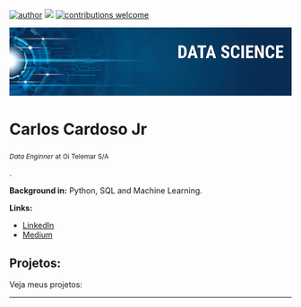 [![author](https://img.shields.io/badge/author-CarlosCardosoJr-red.svg)](https://www.linkedin.com/in/carlos-cardoso-jr-464922162/) [![](https://img.shields.io/badge/python-3.7+-blue.svg)](https://www.python.org/downloads/release/python-365/) [![contributions welcome](https://img.shields.io/badge/contributions-welcome-brightgreen.svg?style=flat)](https://github.com/CarlosVerse)

<p align="center">
  <img src="banner.png" >
</p>

# Carlos Cardoso Jr
<sub>*Data Enginner* at Oi Telemar S/A </sub>

.

**Background in:** Python, SQL and Machine Learning.

**Links:**
* [LinkedIn](https://www.linkedin.com/in/carlos-cardoso-jr-464922162/)
* [Medium](https://medium.com/@CarlosVerse)


## Projetos:
Veja meus projetos:


---




